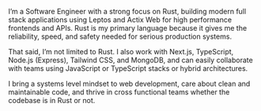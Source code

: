 I’m a Software Engineer with a strong focus on Rust, building modern full stack applications using Leptos and Actix Web for high performance frontends and APIs. Rust is my primary language because it gives me the reliability, speed, and safety needed for serious production systems.

That said, I’m not limited to Rust. I also work with Next.js, TypeScript, Node.js (Express), Tailwind CSS, and MongoDB, and can easily collaborate with teams using JavaScript or TypeScript stacks or hybrid architectures.

I bring a systems level mindset to web development, care about clean and maintainable code, and thrive in cross functional teams whether the codebase is in Rust or not.
